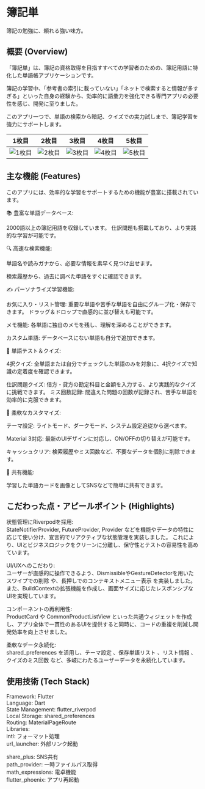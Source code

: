 # 簿記単 
簿記の勉強に、頼れる強い味方。


## 概要 (Overview)
「簿記単」は、簿記の資格取得を目指すすべての学習者のための、簿記用語に特化した単語帳アプリケーションです。

簿記の学習中、「参考書の索引に載っていない」「ネットで検索すると情報が多すぎる」といった自身の経験から、効率的に語彙力を強化できる専門アプリの必要性を感じ、開発に至りました。

このアプリ一つで、単語の検索から暗記、クイズでの実力試しまで、簿記学習を強力にサポートします。


| 1枚目  | 2枚目 | 3枚目  | 4枚目 | 5枚目  |
| ------------- | ------------- | ------------- | ------------- | ------------- |
| ![1枚目](https://github.com/user-attachments/assets/c9af487d-318d-4bb0-b34a-66fcefc47546)  | ![2枚目](https://github.com/user-attachments/assets/c2988fab-560f-4e42-b57c-f810785bb048)  | ![3枚目](https://github.com/user-attachments/assets/85074e10-c326-4127-9554-968bdd655071) | ![4枚目](https://github.com/user-attachments/assets/b5473861-1601-43e4-a24f-10ededb20ea4)  | ![5枚目](https://github.com/user-attachments/assets/9dfd7a34-15db-4c13-99d9-20380f09d060)  |











## 主な機能 (Features)
このアプリには、効率的な学習をサポートするための機能が豊富に搭載されています。

📚 豊富な単語データベース:

2000語以上の簿記用語を収録しています。
仕訳問題も搭載しており、より実践的な学習が可能です。

🔍 高速な検索機能:

単語名や読みガナから、必要な情報を素早く見つけ出せます。

検索履歴から、過去に調べた単語をすぐに確認できます。


✍️ パーソナライズ学習機能:

お気に入り・リスト管理: 重要な単語や苦手な単語を自由にグループ化・保存できます。  ドラッグ＆ドロップで直感的に並び替えも可能です。

メモ機能: 各単語に独自のメモを残し、理解を深めることができます。

カスタム単語: データベースにない単語も自分で追加できます。

🧠 単語テスト＆クイズ:

4択クイズ: 全単語または自分でチェックした単語のみを対象に、4択クイズで知識の定着度を確認できます。


仕訳問題クイズ: 借方・貸方の勘定科目と金額を入力する、より実践的なクイズに挑戦できます。
ミス回数記録: 間違えた問題の回数が記録され、苦手な単語を効率的に克服できます。


🎨 柔軟なカスタマイズ:

テーマ設定: ライトモード、ダークモード、システム設定追従から選べます。


Material 3対応: 最新のUIデザインに対応し、ON/OFFの切り替えが可能です。


キャッシュクリア: 検索履歴やミス回数など、不要なデータを個別に削除できます。

🤝 共有機能:

学習した単語カードを画像としてSNSなどで簡単に共有できます。


## こだわった点・アピールポイント (Highlights)
状態管理にRiverpodを採用:  
StateNotifierProvider, FutureProvider, Provider などを機能やデータの特性に応じて使い分け、宣言的でリアクティブな状態管理を実装しました。  これにより、UIとビジネスロジックをクリーンに分離し、保守性とテストの容易性を高めています。




UI/UXへのこだわり:  
ユーザーが直感的に操作できるよう、DismissibleやGestureDetectorを用いたスワイプでの削除  や、長押しでのコンテキストメニュー表示  を実装しました。また、BuildContextの拡張機能を作成し、画面サイズに応じたレスポンシブなUIを実現しています。





コンポーネントの再利用性:  
ProductCard  や CommonProductListView  といった共通ウィジェットを作成し、アプリ全体で一貫性のあるUIを提供すると同時に、コードの重複を削減し開発効率を向上させました。



柔軟なデータ永続化:  
shared_preferences を活用し、テーマ設定 、保存単語リスト 、リスト情報 、クイズのミス回数  など、多岐にわたるユーザーデータを永続化しています。





## 使用技術 (Tech Stack)
Framework: Flutter  
Language: Dart  
State Management: flutter_riverpod  
Local Storage: shared_preferences  
Routing: MaterialPageRoute  
Libraries:  
intl: フォーマット処理  
url_launcher: 外部リンク起動  
  
share_plus: SNS共有  
path_provider: 一時ファイルパス取得  
math_expressions: 電卓機能  
flutter_phoenix: アプリ再起動  

